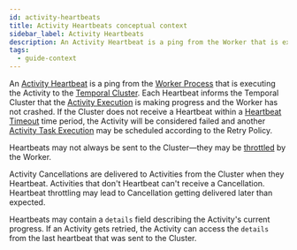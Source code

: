 ```yaml
---
id: activity-heartbeats
title: Activity Heartbeats conceptual context
sidebar_label: Activity Heartbeats
description: An Activity Heartbeat is a ping from the Worker that is executing the Activity to the Temporal Cluster.
tags:
  - guide-context
---
```


An [Activity Heartbeat](/concepts/what-is-an-activity-heartbeat) is a ping from the [Worker Process](/concepts/what-is-a-worker-process) that is executing the Activity to the [Temporal Cluster](/concepts/what-is-a-temporal-cluster).
Each Heartbeat informs the Temporal Cluster that the [Activity Execution](/concepts/what-is-an-activity-execution) is making progress and the Worker has not crashed.
If the Cluster does not receive a Heartbeat within a [Heartbeat Timeout](/concepts/what-is-a-heartbeat-timeout) time period, the Activity will be considered failed and another [Activity Task Execution](/concepts/what-is-an-activity-task-execution) may be scheduled according to the Retry Policy.

Heartbeats may not always be sent to the Cluster—they may be [throttled](/concepts/what-is-an-activity-heartbeat#throttling) by the Worker.

Activity Cancellations are delivered to Activities from the Cluster when they Heartbeat. Activities that don't Heartbeat can't receive a Cancellation.
Heartbeat throttling may lead to Cancellation getting delivered later than expected.

Heartbeats may contain a `details` field describing the Activity's current progress.
If an Activity gets retried, the Activity can access the `details` from the last heartbeat that was sent to the Cluster.
